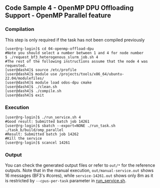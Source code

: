 ## Code Sample 4 - OpenMP DPU Offloading Support - OpenMP Parallel feature

### Compilation

This step is only required if the task has not been compiled previously

```
[user@rg-login]$ cd 04-openmp-offload-dpu
#Note you should select a number between 1 and 4 for node number
$ ./request_bf3_heterogenous_slurm_job.sh 4
#The rest of the following instructions assume that the node 4 was requested.
[user@dash4]$ source /etc/profile
[user@dash4]$ module use /projects/tools/x86_64/ubuntu-22.04/modulefiles/
[user@dash4]$ module load odos-dpu cmake
[user@dash4]$ ./clean.sh
[user@dash4]$ ./compile.sh
[user@dash4]$ exit
```

### Execution

```
[user@rg-login]$ ./run_service.sh 4
#Good result: Submitted batch job 14261
[user@rg-login]$ sbatch --export=NONE ./run_task.sh ./task_b/build/omp_parallel
#Result: Submitted batch job 14262
#Kill the service
[user@rg-login]$ scancel 14261
```

### Output

You can check the generated output files or refer to `out/*` for the reference outputs. Note that in the manual execution, `out/manual-service.out` shows 16 messages (BF3's #cores), while `service-14261.out` shows only 8m as it is restricted by `--cpus-per-task` parameter in [run_service.sh](../run_service.sh).
